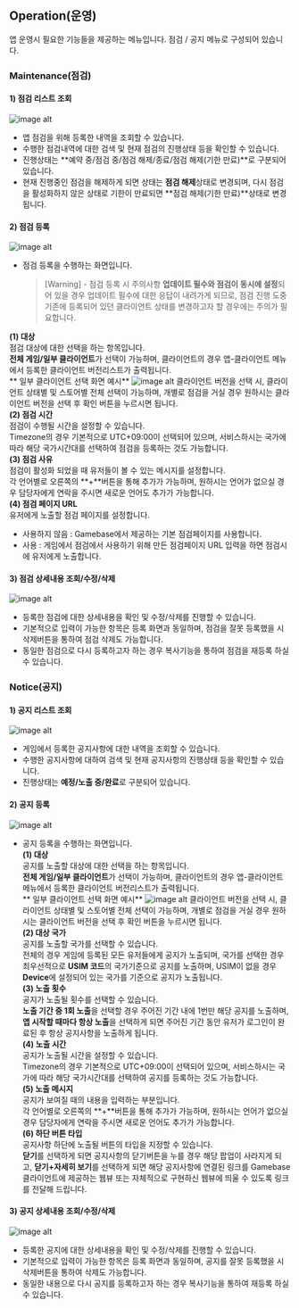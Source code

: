 ## Operation(운영)
앱 운영시 필요한 기능들을 제공하는 메뉴입니다. 점검 / 공지 메뉴로 구성되어 있습니다.
### Maintenance(점검)
#### 1) 점검 리스트 조회
![image alt](image/Operators_Guide/Console_Maintenance1_1.1.png)
- 앱 점검을 위해 등록한 내역을 조회할 수 있습니다.<br />
- 수행한 점검내역에 대한 검색 및 현재 점검의 진행상태 등을 확인할 수 있습니다.<br />
- 진행상태는 **예약 중/점검 중/점검 해제/종료/점검 해제(기한 만료)**로 구분되어 있습니다.<br />
- 현재 진행중인 점검을 해제하게 되면 상태는 **점검 해제**상태로 변경되며, 다시 점검을 활성화하지 않은 상태로 기한이 만료되면 **점검 해제(기한 만료)**상태로 변경됩니다.<br />

#### 2) 점검 등록
![image alt](image/Operators_Guide/Console_Maintenance2_1.3.png)
- 점검 등록을 수행하는 화면입니다.<br />
  > [Warning] - 점검 등록 시 주의사항
  > **업데이트 필수와 점검이 동시에 설정**되어 있을 경우 업데이트 필수에 대한 응답이 내려가게 되므로, 점검 진행 도중 기존에 등록되어 있던 클라이언트 상태를 변경하고자 할 경우에는 주의가 필요합니다.

**(1) 대상**<br />
  점검 대상에 대한 선택을 하는 항목입니다.<br />
  **전체 게임/일부 클라이언트**가 선택이 가능하며, 클라이언트의 경우 앱-클라이언트 메뉴에서 등록한 클라이언트 버전리스트가 출력됩니다.<br />
  ** 일부 클라이언트 선택 화면 예시**
  ![image alt](image/Operators_Guide/Console_Maintenance4_1.3.png)
  클라이언트 버전을 선택 시, 클라이언트 상태별 및 스토어별 전체 선택이 가능하며, 개별로 점검을 거실 경우 원하시는 클라이언트 버전을 선택 후 확인 버튼을 누르시면 됩니다.<br />
**(2) 점검 시간**<br />
  점검이 수행될 시간을 설정할 수 있습니다.<br />
  Timezone의 경우 기본적으로 UTC+09:00이 선택되어 있으며, 서비스하시는 국가에 따라 해당 국가시간대를 선택하여 점검을 등록하는 것도 가능합니다.<br />
**(3) 점검 사유**<br />
  점검이 활성화 되었을 때 유저들이 볼 수 있는 메시지를 설정합니다.<br />
  각 언어별로 오른쪽의 **+**버튼을 통해 추가가 가능하며, 원하시는 언어가 없으실 경우 담당자에게 연락을 주시면 새로운 언어도 추가가 가능합니다.<br />
**(4) 점검 페이지 URL**<br />
  유저에게 노출할 점검 페이지를 설정합니다.<br />
  - 사용하지 않음 : Gamebase에서 제공하는 기본 점검페이지를 사용합니다.<br />
  - 사용 : 게임에서 점검에서 사용하기 위해 만든 점검페이지 URL 입력을 하면 점검시에 유저에게 노출합니다.<br />


#### 3) 점검 상세내용 조회/수정/삭제
![image alt](image/Operators_Guide/Console_Maintenance3_1.1.png)
- 등록한 점검에 대한 상세내용을 확인 및 수정/삭제를 진행할 수 있습니다.<br />
- 기본적으로 입력이 가능한 항목은 등록 화면과 동일하며, 점검을 잘못 등록했을 시 삭제버튼을 통하여 점검 삭제도 가능합니다.<br />
- 동일한 점검으로 다시 등록하고자 하는 경우 복사기능을 통하여 점검을 재등록 하실 수 있습니다.

### Notice(공지)

#### 1) 공지 리스트 조회

![image alt](image/Operators_Guide/Console_Notice1_1.2.png)
- 게임에서 등록한 공지사항에 대한 내역을 조회할 수 있습니다.<br />
- 수행한 공지사항에 대하여 검색 및 현재 공지사항의 진행상태 등을 확인할 수 있습니다.<br />
- 진행상태는 **예정/노출 중/완료**로 구분되어 있습니다.<br />

#### 2) 공지 등록
![image alt](image/Operators_Guide/Console_Notice2_1.0.png)
- 공지 등록을 수행하는 화면입니다.<br />
**(1) 대상**<br />
  공지를 노출할 대상에 대한 선택을 하는 항목입니다.<br />
  **전체 게임/일부 클라이언트**가 선택이 가능하며, 클라이언트의 경우 앱-클라이언트 메뉴에서 등록한 클라이언트 버전리스트가 출력됩니다.<br />
  ** 일부 클라이언트 선택 화면 예시**
  ![image alt](image/Operators_Guide/Console_Maintenance4_1.3.png)
  클라이언트 버전을 선택 시, 클라이언트 상태별 및 스토어별 전체 선택이 가능하며, 개별로 점검을 거실 경우 원하시는 클라이언트 버전을 선택 후 확인 버튼을 누르시면 됩니다.<br />
**(2) 대상 국가**<br />
  공지를 노출할 국가를 선택할 수 있습니다.<br />
  전체의 경우 게임에 등록된 모든 유저들에게 공지가 노출되며, 국가를 선택한 경우 최우선적으로 **USIM 코드**의 국가기준으로 공지를 노출하며, USIM이 없을 경우 **Device**에 설정되어 있는 국가를 기준으로 공지가 노출됩니다.<br />
**(3) 노출 횟수**<br />
  공지가 노출될 횟수를 선택할 수 있습니다.<br />
  **노출 기간 중 1회 노출**을 선택할 경우 주어진 기간 내에 1번만 해당 공지를 노출하며, **앱 시작할 때마다 항상 노출**을 선택하게 되면 주어진 기간 동안 유저가 로그인이 완료된 후 항상 공지사항을 노출하게 됩니다.<br />
**(4) 노출 시간**<br />
  공지가 노출될 시간을 설정할 수 있습니다.<br />
  Timezone의 경우 기본적으로 UTC+09:00이 선택되어 있으며, 서비스하시는 국가에 따라 해당 국가시간대를 선택하여 공지를 등록하는 것도 가능합니다.<br />
**(5) 노출 메시지**<br />
  공지가 보여질 때의 내용을 입력하는 부분입니다.<br />
  각 언어별로 오른쪽의 **+**버튼을 통해 추가가 가능하며, 원하시는 언어가 없으실 경우 담당자에게 연락을 주시면 새로운 언어도 추가가 가능합니다.<br />
**(6) 하단 버튼 타입**<br />
  공지사항 하단에 노출될 버튼의 타입을 지정할 수 있습니다.<br />
  **닫기**를 선택하게 되면 공지사항의 닫기버튼을 누를 경우 해당 팝업이 사라지게 되고, **닫기+자세히 보기**를 선택하게 되면 해당 공지사항에 연결된 링크를 Gamebase 클라이언트에 제공하는 웹뷰 또는 자체적으로 구현하신 웹뷰에 띄울 수 있도록 링크를 전달해 드립니다.<br />

#### 3) 공지 상세내용 조회/수정/삭제
![image alt](image/Operators_Guide/Console_Notice3_1.1.png)
- 등록한 공지에 대한 상세내용을 확인 및 수정/삭제를 진행할 수 있습니다.<br />
- 기본적으로 입력이 가능한 항목은 등록 화면과 동일하며, 공지를 잘못 등록했을 시 삭제버튼을 통하여 삭제도 가능합니다.<br />
- 동일한 내용으로 다시 공지를 등록하고자 하는 경우 복사기능을 통하여 재등록 하실 수 있습니다.
